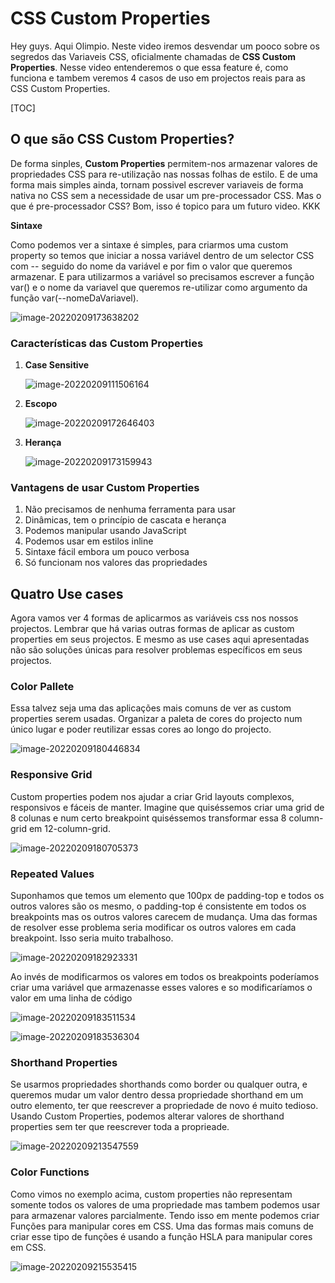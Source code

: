 # CSS Custom Properties

Hey guys. Aqui Olimpio. Neste video iremos desvendar um pooco sobre os segredos das Variaveis CSS, oficialmente chamadas de **CSS Custom Properties**. Nesse video entenderemos o que essa feature é, como funciona e tambem veremos 4 casos de uso em projectos reais para as CSS Custom Properties. 



[TOC]



## O que são CSS Custom Properties?

De forma sinples, **Custom Properties** permitem-nos armazenar valores de propriedades CSS para re-utilização nas nossas folhas de estilo. E de uma forma mais simples ainda, tornam possivel escrever variaveis de forma nativa no CSS sem a necessidade de usar um pre-processador CSS. Mas o que é pre-processador CSS? Bom, isso é topico para um futuro video. KKK



**Sintaxe**

Como podemos ver a sintaxe é simples, para criarmos uma custom property so temos que iniciar a nossa variável dentro de um selector CSS com -- seguido do nome da variável e por fim o valor que queremos armazenar. E para utilizarmos a variável so precisamos escrever a função var() e o nome da variavel que queremos re-utilizar como argumento da função var(--nomeDaVariavel).

![image-20220209173638202](/home/rnrnshn/.config/Typora/typora-user-images/image-20220209173638202.png)



### Características das Custom Properties

1. **Case Sensitive** 

   ![image-20220209111506164](/home/rnrnshn/.config/Typora/typora-user-images/image-20220209111506164.png)

   

2. **Escopo**

   ![image-20220209172646403](/home/rnrnshn/.config/Typora/typora-user-images/image-20220209172646403.png)

   

3. **Herança**

   ![image-20220209173159943](/home/rnrnshn/.config/Typora/typora-user-images/image-20220209173159943.png)



### Vantagens de usar Custom Properties

1. Não precisamos de nenhuma ferramenta para usar
2. Dinâmicas, tem o princípio de cascata e herança
3. Podemos manipular usando JavaScript
4. Podemos usar em estilos inline
5. Sintaxe fácil embora um pouco verbosa
6. Só funcionam nos valores das propriedades

## Quatro Use cases

Agora vamos ver 4 formas de aplicarmos as variáveis css nos nossos projectos. Lembrar que há varias outras formas de aplicar as custom properties em seus projectos. E mesmo as use cases aqui apresentadas não são soluções únicas para resolver problemas específicos em seus projectos.



### Color Pallete

Essa talvez seja uma das aplicações mais comuns de ver as custom properties serem usadas. Organizar a paleta de cores do projecto num único lugar e poder reutilizar essas cores ao longo do projecto.

![image-20220209180446834](/home/rnrnshn/.config/Typora/typora-user-images/image-20220209180446834.png)



### Responsive Grid

Custom properties podem nos ajudar a criar Grid layouts complexos, responsivos e fáceis de manter. Imagine que quiséssemos criar uma grid de 8 colunas e num certo breakpoint quiséssemos transformar essa 8 column-grid em 12-column-grid.

![image-20220209180705373](/home/rnrnshn/.config/Typora/typora-user-images/image-20220209180705373.png)

### Repeated Values

Suponhamos que temos um elemento que 100px de padding-top e todos os outros valores são os mesmo, o padding-top é consistente em todos os breakpoints mas os outros valores carecem de mudança. Uma das formas de resolver esse problema seria modificar os outros valores em cada breakpoint. Isso seria muito trabalhoso. 

![image-20220209182923331](/home/rnrnshn/.config/Typora/typora-user-images/image-20220209182923331.png)

Ao invés de modificarmos os valores em todos os breakpoints poderíamos criar uma variável que armazenasse esses valores e so modificaríamos o valor em uma linha de código

![image-20220209183511534](/home/rnrnshn/.config/Typora/typora-user-images/image-20220209183511534.png)

![image-20220209183536304](/home/rnrnshn/.config/Typora/typora-user-images/image-20220209183536304.png)



### Shorthand Properties

Se usarmos propriedades shorthands como border ou qualquer outra, e queremos mudar um valor dentro dessa propriedade shorthand em um outro elemento, ter que reescrever a propriedade de novo é muito tedioso. Usando Custom Properties, podemos alterar valores de shorthand properties sem ter que reescrever toda a proprieade. 

![image-20220209213547559](/home/rnrnshn/.config/Typora/typora-user-images/image-20220209213547559.png)



### Color Functions

Como vimos no exemplo acima, custom properties não representam somente todos os valores de uma propriedade mas tambem podemos usar para armazenar valores parcialmente. Tendo isso em mente podemos criar Funções para manipular cores em CSS. Uma das formas mais comuns de criar esse tipo de funções é usando a função HSLA para manipular cores em CSS. 

![image-20220209215535415](/home/rnrnshn/.config/Typora/typora-user-images/image-20220209215535415.png)





